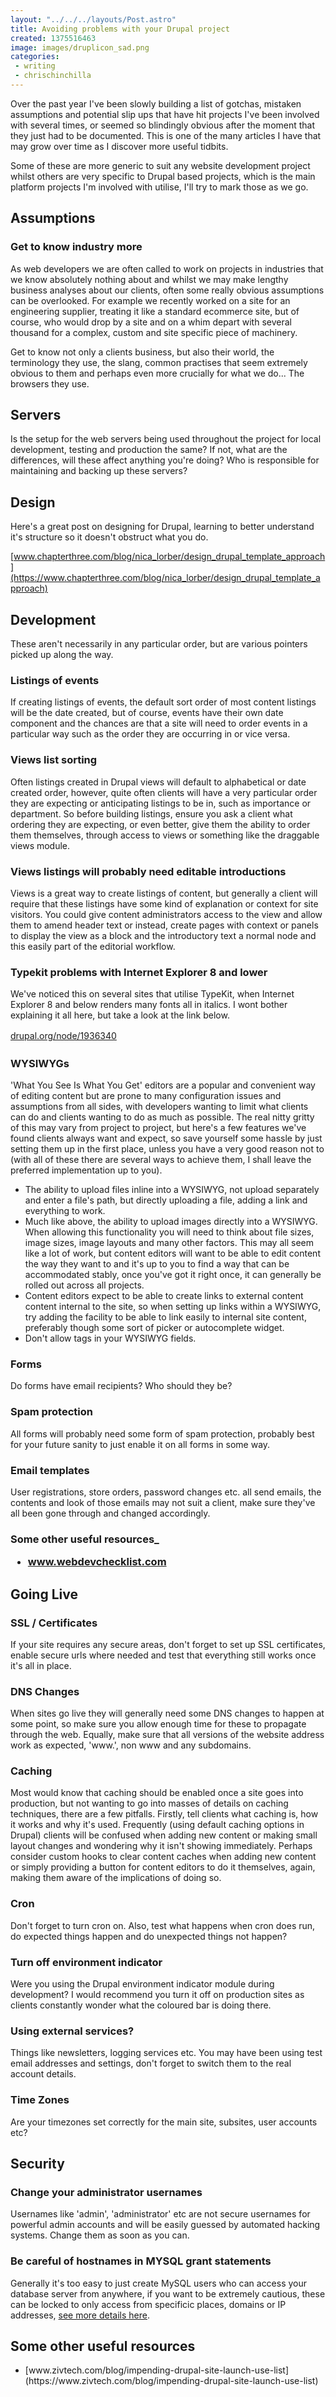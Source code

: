 ```yaml
---
layout: "../../../layouts/Post.astro"
title: Avoiding problems with your Drupal project
created: 1375516463
image: images/druplicon_sad.png
categories:
 - writing
 - chrischinchilla
---
```


Over the past year I've been slowly building a list of gotchas, mistaken assumptions and potential slip ups that have hit projects I've been involved with several times, or seemed so blindingly obvious after the moment that they just had to be documented. This is one of the many articles I have that may grow over time as I discover more useful tidbits.

Some of these are more generic to suit any website development project whilst others are very specific to Drupal based projects, which is the main platform projects I'm involved with utilise, I'll try to mark those as we go.

## Assumptions
### Get to know industry more
As web developers we are often called to work on projects in industries that we know absolutely nothing about and whilst we may make lengthy business analyses about our clients, often some really obvious assumptions can be overlooked. For example we recently worked on a site for an engineering supplier, treating it like a standard ecommerce site, but of course, who would drop by a site and on a whim depart with several thousand for a complex, custom and site specific piece of machinery.

Get to know not only a clients business, but also their world, the terminology they use, the slang, common practises that seem extremely obvious to them and perhaps even more crucially for what we do... The browsers they use.

## Servers
Is the setup for the web servers being used throughout the project for local development, testing and production the same? If not, what are the differences, will these affect anything you're doing? Who is responsible for maintaining and backing up these servers?

## Design
Here's a great post on designing for Drupal, learning to better understand it's structure so it doesn't obstruct what you do.

[www.chapterthree.com/blog/nica_lorber/design_drupal_template_approach](https://www.chapterthree.com/blog/nica_lorber/design_drupal_template_approach)

## Development
These aren't necessarily in any particular order, but are various pointers picked up along the way.

### Listings of events
If creating listings of events, the default sort order of most content listings will be the date created, but of course, events have their own date component and the chances are that a site will need to order events in a particular way such as the order they are occurring in or vice versa.

### Views list sorting
Often listings created in Drupal views will default to alphabetical or date created order, however, quite often clients will have a very particular order they are expecting or anticipating listings to be in, such as importance or department. So before building listings, ensure you ask a client what ordering they are expecting, or even better, give them the ability to order them themselves, through access to views or something like the draggable views module.

### Views listings will probably need editable introductions
Views is a great way to create listings of content, but generally a client will require that these listings have some kind of explanation or context for site visitors. You could give content administrators access to the view and allow them to amend header text or instead, create pages with context or panels to display the view as a block and the introductory text a normal node and this easily part of the editorial workflow.

### Typekit problems with Internet Explorer 8 and lower
We've noticed this on several sites that utilise TypeKit, when Internet Explorer 8 and below renders many fonts all in italics. I wont bother explaining it all here, but take a look at the link below.

<a href="https://drupal.org/node/1936340" style="line-height: 1.538em;">drupal.org/node/1936340</a>

### WYSIWYGs
'What You See Is What You Get' editors are a popular and convenient way of editing content but are prone to many configuration issues and assumptions from all sides, with developers wanting to limit what clients can do and clients wanting to do as much as possible. The real nitty gritty of this may vary from project to project, but here's a few features we've found clients always want and expect, so save yourself some hassle by just setting them up in the first place, unless you have a very good reason not to (with all of these there are several ways to achieve them, I shall leave the preferred implementation up to you).<ul><li>The ability to upload files inline into a WYSIWYG, not upload separately and enter a file's path, but directly uploading a file, adding a link and everything to work.</li><li>Much like above, the ability to upload images directly into a WYSIWYG. When allowing this functionality you will need to think about file sizes, image sizes, image layouts and many other factors. This may all seem like a lot of work, but content editors will want to be able to edit content the way they want to and it's up to you to find a way that can be accommodated stably, once you've got it right once, it can generally be rolled out across all projects.</li><li>Content editors expect to be able to create links to external content content internal to the site, so when setting up links within a WYSIWYG, try adding the facility to be able to link easily to internal site content, preferably though some sort of picker or autocomplete widget.</li><li>Don't allow  tags in your WYSIWYG fields.</li></ul>

### Forms
Do forms have email recipients? Who should they be?

### Spam protection
All forms will probably need some form of spam protection, probably best for your future sanity to just enable it on all forms in some way.

### Email templates
User registrations, store orders, password changes etc. all send emails, the contents and look of those emails may not suit a client, make sure they've all been gone through and changed accordingly.

### Some other useful resources_<ul><li>www.webdevchecklist.com</li></ul>
## Going Live
### SSL / Certificates
If your site requires any secure areas, don't forget to set up SSL certificates, enable secure urls where needed and test that everything still works once it's all in place.

### DNS Changes
When sites go live they will generally need some DNS changes to happen at some point, so make sure you allow enough time for these to propagate through the web. Equally, make sure that all versions of the website address work as expected, 'www.', non www and any subdomains.

### Caching
Most would know that caching should be enabled once a site goes into production, but not wanting to go into masses of details on caching techniques, there are a few pitfalls. Firstly, tell clients what caching is, how it works and why it's used. Frequently (using default caching options in Drupal) clients will be confused when adding new content or making small layout changes and wondering why it isn't showing immediately. Perhaps consider custom hooks to clear content caches when adding new content or simply providing a button for content editors to do it themselves, again, making them aware of the implications of doing so.

### Cron
Don't forget to turn cron on. Also, test what happens when cron does run, do expected things happen and do unexpected things not happen?

### Turn off environment indicator
Were you using the Drupal environment indicator module during development? I would recommend you turn it off on production sites as clients constantly wonder what the coloured bar is doing there.

### Using external services?
Things like newsletters, logging services etc. You may have been using test email addresses and settings, don't forget to switch them to the real account details.

### Time Zones
Are your timezones set correctly for the main site, subsites, user accounts etc?

## Security
### Change your administrator usernames
Usernames like 'admin', 'administrator' etc are not secure usernames for powerful admin accounts and will be easily guessed by automated hacking systems. Change them as soon as you can.

### Be careful of hostnames in MYSQL grant statements
Generally it's too easy to just create MySQL users who can access your database server from anywhere, if you want to be extremely cautious, these can be locked to only access from specificic places, domains or IP addresses, <a href="https://dev.mysql.com/doc/refman/5.5/en/account-names.html" target="_blank">see more details here</a>.

## Some other useful resources
<ul><li>[www.zivtech.com/blog/impending-drupal-site-launch-use-list](https://www.zivtech.com/blog/impending-drupal-site-launch-use-list)</li></ul>

